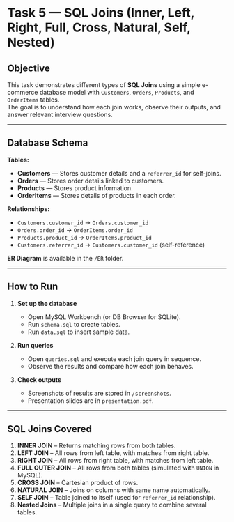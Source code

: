 # Task 5 — SQL Joins (Inner, Left, Right, Full, Cross, Natural, Self, Nested)

## Objective
This task demonstrates different types of **SQL Joins** using a simple e-commerce database model with `Customers`, `Orders`, `Products`, and `OrderItems` tables.  
The goal is to understand how each join works, observe their outputs, and answer relevant interview questions.

---

## Database Schema
**Tables:**
- **Customers** — Stores customer details and a `referrer_id` for self-joins.
- **Orders** — Stores order details linked to customers.
- **Products** — Stores product information.
- **OrderItems** — Stores details of products in each order.

**Relationships:**
- `Customers.customer_id` → `Orders.customer_id`
- `Orders.order_id` → `OrderItems.order_id`
- `Products.product_id` → `OrderItems.product_id`
- `Customers.referrer_id` → `Customers.customer_id` (self-reference)

 **ER Diagram** is available in the `/ER` folder.

---

## How to Run
1. **Set up the database**  
   - Open MySQL Workbench (or DB Browser for SQLite).  
   - Run `schema.sql` to create tables.  
   - Run `data.sql` to insert sample data.

2. **Run queries**  
   - Open `queries.sql` and execute each join query in sequence.  
   - Observe the results and compare how each join behaves.

3. **Check outputs**  
   - Screenshots of results are stored in `/screenshots`.  
   - Presentation slides are in `presentation.pdf`.

---

## SQL Joins Covered
1. **INNER JOIN** – Returns matching rows from both tables.
2. **LEFT JOIN** – All rows from left table, with matches from right table.
3. **RIGHT JOIN** – All rows from right table, with matches from left table.
4. **FULL OUTER JOIN** – All rows from both tables (simulated with `UNION` in MySQL).
5. **CROSS JOIN** – Cartesian product of rows.
6. **NATURAL JOIN** – Joins on columns with same name automatically.
7. **SELF JOIN** – Table joined to itself (used for `referrer_id` relationship).
8. **Nested Joins** – Multiple joins in a single query to combine several tables.

